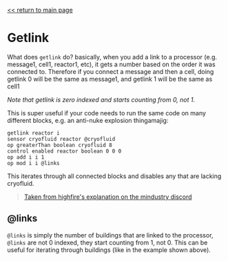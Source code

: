 [<< return to main page](../README.md)
# Getlink

What does `getlink` do?
basically, when you add a link to a processor (e.g. message1, cell1, reactor1, etc),
it gets a number based on the order it was connected to.
Therefore if you connect a message and then a cell, doing getlink 0  will be the same as message1, and getlink 1 will be the same as cell1

*Note that getlink is zero indexed and starts counting from 0, not 1.*

This is super useful if your code needs to run the same code on many different blocks, e.g. an anti-nuke explosion thingamajig:
```
getlink reactor i
sensor cryofluid reactor @cryofluid
op greaterThan boolean cryofluid 8
control enabled reactor boolean 0 0 0
op add i i 1
op mod i i @links
```
This iterates through all connected blocks and disables any that are lacking cryofluid.

> [Taken from highfire's explanation on the mindustry discord](https://discord.com/channels/391020510269669376/742769933926269069/867577676059115520)


## @links

`@links` is simply the number of buildings that are linked to the processor,
`@links` are not 0 indexed, they start counting from 1, not 0.
This can be useful for iterating through buildings (like in the example shown above).
